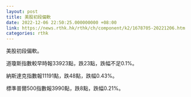 ```yaml
---
layout: post
title: 美股初段偏軟
date: 2022-12-06 22:50:25.000000000 +08:00
link: https://news.rthk.hk/rthk/ch/component/k2/1678705-20221206.htm
categories: rthk
---
```


美股初段偏軟。

道瓊斯指數較早時報33923點，跌23點，跌幅不足0.1%。

納斯達克指數報11191點，跌48點，跌幅0.43%。

標準普爾500指數報3990點，跌8點，跌幅0.21%。
